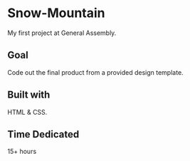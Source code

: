 # Snow-Mountain
My first project at General Assembly.

## Goal
Code out the final product from a provided design template.

## Built with 
HTML & CSS.

## Time Dedicated
15+ hours
